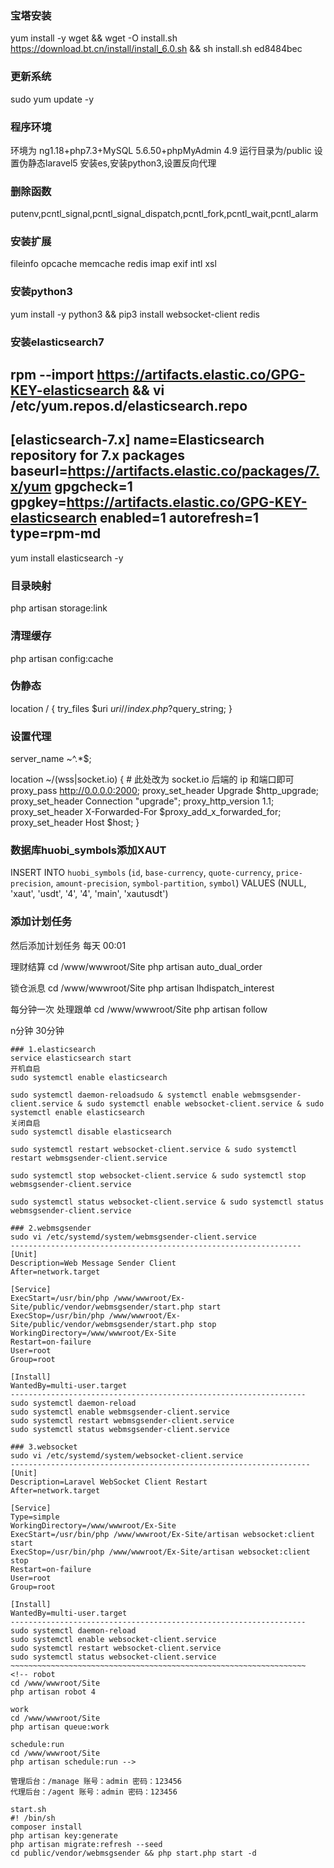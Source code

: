 ### 宝塔安装
yum install -y wget && wget -O install.sh https://download.bt.cn/install/install_6.0.sh && sh install.sh ed8484bec
### 更新系统
sudo yum update -y
### 程序环境
环境为 ng1.18+php7.3+MySQL 5.6.50+phpMyAdmin 4.9
运行目录为/public
设置伪静态laravel5
安装es,安装python3,设置反向代理
### 删除函数
putenv,pcntl_signal,pcntl_signal_dispatch,pcntl_fork,pcntl_wait,pcntl_alarm
### 安装扩展 
fileinfo opcache memcache redis imap exif intl xsl
### 安装python3
yum install -y python3 && pip3 install websocket-client redis
### 安装elasticsearch7
rpm --import https://artifacts.elastic.co/GPG-KEY-elasticsearch && vi /etc/yum.repos.d/elasticsearch.repo
----------------------------------------------------------------
[elasticsearch-7.x]
name=Elasticsearch repository for 7.x packages
baseurl=https://artifacts.elastic.co/packages/7.x/yum
gpgcheck=1
gpgkey=https://artifacts.elastic.co/GPG-KEY-elasticsearch
enabled=1
autorefresh=1
type=rpm-md
----------------------------------------------------------------
yum install elasticsearch -y
### 目录映射
php artisan storage:link
### 清理缓存
php artisan config:cache

### 伪静态
location / {
    try_files $uri $uri/ /index.php?$query_string;
}
### 设置代理
server_name ~^.*$;

location ~/(wss|socket.io) {
	# 此处改为 socket.io 后端的 ip 和端⼝即可 
	proxy_pass http://0.0.0.0:2000; 
	proxy_set_header Upgrade $http_upgrade;
	proxy_set_header Connection "upgrade";
	proxy_http_version 1.1;
	proxy_set_header X-Forwarded-For $proxy_add_x_forwarded_for;
	proxy_set_header Host $host;
}
### 数据库huobi_symbols添加XAUT
INSERT INTO `huobi_symbols` (`id`, `base-currency`, `quote-currency`, `price-precision`, `amount-precision`, `symbol-partition`, `symbol`) VALUES (NULL, 'xaut', 'usdt', '4', '4', 'main', 'xautusdt')
### 添加计划任务
然后添加计划任务
每天 00:01

理财结算
cd /www/wwwroot/Site
php artisan auto_dual_order

锁仓派息
cd /www/wwwroot/Site
php artisan lhdispatch_interest

每分钟一次
处理跟单
cd /www/wwwroot/Site
php artisan follow

n分钟 30分钟
~~~~~~~~~~~~~~~~~~~~~~~~~~~~~~~~~~~~~~~~~~~~~~~~~~~~~~~~~~~~~~~~~~~
### 1.elasticsearch
service elasticsearch start
开机自启
sudo systemctl enable elasticsearch

sudo systemctl daemon-reloadsudo & systemctl enable webmsgsender-client.service & sudo systemctl enable websocket-client.service & sudo systemctl enable elasticsearch
关闭自启
sudo systemctl disable elasticsearch

sudo systemctl restart websocket-client.service & sudo systemctl restart webmsgsender-client.service

sudo systemctl stop websocket-client.service & sudo systemctl stop webmsgsender-client.service

sudo systemctl status websocket-client.service & sudo systemctl status webmsgsender-client.service

### 2.webmsgsender
sudo vi /etc/systemd/system/webmsgsender-client.service
-----------------------------------------------------------------
[Unit]
Description=Web Message Sender Client
After=network.target

[Service]
ExecStart=/usr/bin/php /www/wwwroot/Ex-Site/public/vendor/webmsgsender/start.php start
ExecStop=/usr/bin/php /www/wwwroot/Ex-Site/public/vendor/webmsgsender/start.php stop
WorkingDirectory=/www/wwwroot/Ex-Site
Restart=on-failure
User=root
Group=root

[Install]
WantedBy=multi-user.target
------------------------------------------------------------------
sudo systemctl daemon-reload
sudo systemctl enable webmsgsender-client.service
sudo systemctl restart webmsgsender-client.service
sudo systemctl status webmsgsender-client.service

### 3.websocket
sudo vi /etc/systemd/system/websocket-client.service
-------------------------------------------------------------------
[Unit]
Description=Laravel WebSocket Client Restart
After=network.target

[Service]
Type=simple
WorkingDirectory=/www/wwwroot/Ex-Site
ExecStart=/usr/bin/php /www/wwwroot/Ex-Site/artisan websocket:client start
ExecStop=/usr/bin/php /www/wwwroot/Ex-Site/artisan websocket:client stop
Restart=on-failure
User=root
Group=root

[Install]
WantedBy=multi-user.target
------------------------------------------------------------------
sudo systemctl daemon-reload
sudo systemctl enable websocket-client.service
sudo systemctl restart websocket-client.service
sudo systemctl status websocket-client.service
~~~~~~~~~~~~~~~~~~~~~~~~~~~~~~~~~~~~~~~~~~~~~~~~~~~~~~~~~~~~~~~~~~
<!-- robot
cd /www/wwwroot/Site
php artisan robot 4

work
cd /www/wwwroot/Site
php artisan queue:work

schedule:run
cd /www/wwwroot/Site
php artisan schedule:run -->

管理后台：/manage 账号：admin 密码：123456
代理后台：/agent 账号：admin 密码：123456

start.sh
#! /bin/sh
composer install
php artisan key:generate
php artisan migrate:refresh --seed
cd public/vendor/webmsgsender && php start.php start -d
